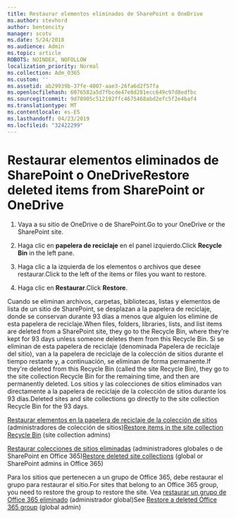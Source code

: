 ```yaml
---
title: Restaurar elementos eliminados de SharePoint o OneDrive
ms.author: stevhord
author: bentoncity
manager: scotv
ms.date: 5/24/2018
ms.audience: Admin
ms.topic: article
ROBOTS: NOINDEX, NOFOLLOW
localization_priority: Normal
ms.collection: Adm_O365
ms.custom: ''
ms.assetid: ab29939b-37fe-4007-aae3-26fa6d2f57fa
ms.openlocfilehash: 6076582a5d7fbcde47e8d281ecc649c97d8edfbc
ms.sourcegitcommit: 9d78905c512192ffc4675468abd2efc5f2e4baf4
ms.translationtype: MT
ms.contentlocale: es-ES
ms.lasthandoff: 04/23/2019
ms.locfileid: "32422299"
---
```

# <a name="restore-deleted-items-from-sharepoint-or-onedrive"></a><span data-ttu-id="b4378-102">Restaurar elementos eliminados de SharePoint o OneDrive</span><span class="sxs-lookup"><span data-stu-id="b4378-102">Restore deleted items from SharePoint or OneDrive</span></span>

1. <span data-ttu-id="b4378-103">Vaya a su sitio de OneDrive o de SharePoint.</span><span class="sxs-lookup"><span data-stu-id="b4378-103">Go to your OneDrive or the SharePoint site.</span></span>
    
2. <span data-ttu-id="b4378-104">Haga clic en **papelera de reciclaje** en el panel izquierdo.</span><span class="sxs-lookup"><span data-stu-id="b4378-104">Click **Recycle Bin** in the left pane.</span></span> 
    
3. <span data-ttu-id="b4378-105">Haga clic a la izquierda de los elementos o archivos que desee restaurar.</span><span class="sxs-lookup"><span data-stu-id="b4378-105">Click to the left of the items or files you want to restore.</span></span>
    
4. <span data-ttu-id="b4378-106">Haga clic en **Restaurar**.</span><span class="sxs-lookup"><span data-stu-id="b4378-106">Click **Restore**.</span></span> 
    
<span data-ttu-id="b4378-107">Cuando se eliminan archivos, carpetas, bibliotecas, listas y elementos de lista de un sitio de SharePoint, se desplazan a la papelera de reciclaje, donde se conservan durante 93 días a menos que alguien los elimine de esta papelera de reciclaje.</span><span class="sxs-lookup"><span data-stu-id="b4378-107">When files, folders, libraries, lists, and list items are deleted from a SharePoint site, they go to the Recycle Bin, where they're kept for 93 days unless someone deletes them from this Recycle Bin.</span></span> <span data-ttu-id="b4378-108">Si se eliminan de esta papelera de reciclaje (denominada Papelera de reciclaje del sitio), van a la papelera de reciclaje de la colección de sitios durante el tiempo restante y, a continuación, se eliminan de forma permanente.</span><span class="sxs-lookup"><span data-stu-id="b4378-108">If they're deleted from this Recycle Bin (called the site Recycle Bin), they go to the site collection Recycle Bin for the remaining time, and then are permanently deleted.</span></span> <span data-ttu-id="b4378-109">Los sitios y las colecciones de sitios eliminados van directamente a la papelera de reciclaje de la colección de sitios durante los 93 días.</span><span class="sxs-lookup"><span data-stu-id="b4378-109">Deleted sites and site collections go directly to the site collection Recycle Bin for the 93 days.</span></span>
  
<span data-ttu-id="b4378-110">[Restaurar elementos en la papelera de reciclaje de la colección de sitios](https://go.microsoft.com/fwlink/?linkid=867800) (administradores de colección de sitios)</span><span class="sxs-lookup"><span data-stu-id="b4378-110">[Restore items in the site collection Recycle Bin](https://go.microsoft.com/fwlink/?linkid=867800) (site collection admins)</span></span> 
  
<span data-ttu-id="b4378-111">[Restaurar colecciones de sitios eliminadas](https://go.microsoft.com/fwlink/?linkid=867660) (administradores globales o de SharePoint en Office 365)</span><span class="sxs-lookup"><span data-stu-id="b4378-111">[Restore deleted site collections](https://go.microsoft.com/fwlink/?linkid=867660) (global or SharePoint admins in Office 365)</span></span> 
  
<span data-ttu-id="b4378-112">Para los sitios que pertenecen a un grupo de Office 365, debe restaurar el grupo para restaurar el sitio.</span><span class="sxs-lookup"><span data-stu-id="b4378-112">For sites that belong to an Office 365 group, you need to restore the group to restore the site.</span></span> <span data-ttu-id="b4378-113">Vea [restaurar un grupo de Office 365 eliminado](https://go.microsoft.com/fwlink/?linkid=867802) (administrador global)</span><span class="sxs-lookup"><span data-stu-id="b4378-113">See [Restore a deleted Office 365 group](https://go.microsoft.com/fwlink/?linkid=867802) (global admin)</span></span> 
  

